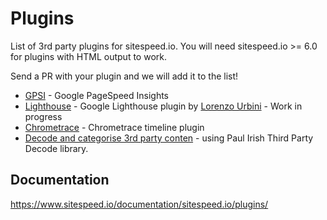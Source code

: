 # Plugins
List of 3rd party plugins for sitespeed.io. You will need sitespeed.io >= 6.0 for plugins with HTML output to work.

Send a PR with your plugin and we will add it to the list!

* [GPSI](https://github.com/sitespeedio/plugin-gpsi) - Google PageSpeed Insights
* [Lighthouse](https://github.com/siteriaitaliana/plugin-lighthouse) - Google Lighthouse plugin by [Lorenzo Urbini](https://github.com/siteriaitaliana) - Work in progress
* [Chrometrace](https://github.com/betit/chrometrace-sitespeedio-plugin) - Chrometrace timeline plugin 
* [Decode and categorise 3rd party conten](https://github.com/sitespeedio/plugin-third-party-decode) - using Paul Irish Third Party Decode library.

## Documentation
https://www.sitespeed.io/documentation/sitespeed.io/plugins/
